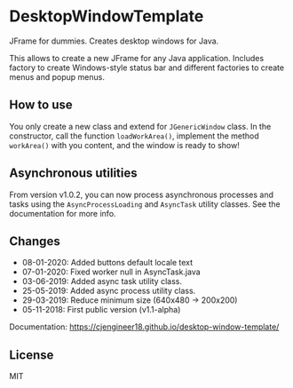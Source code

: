 # DesktopWindowTemplate
JFrame for dummies. Creates desktop windows for Java.

This allows to create a new JFrame for any Java application. Includes factory to create Windows-style status bar and different factories to create menus and popup menus.

## How to use
You only create a new class and extend for ```JGenericWindow``` class. In the constructor, call the function ```loadWorkArea()```, implement the method ```workArea()``` with you content, and the window is ready to show!

## Asynchronous utilities
From version v1.0.2, you can now process asynchronous processes and tasks using the ```AsyncProcessLoading``` and ```AsyncTask``` utility classes. See the documentation for more info.

## Changes
- 08-01-2020: Added buttons default locale text
- 07-01-2020: Fixed worker null in AsyncTask.java
- 03-06-2019: Added async task utility class.
- 25-05-2019: Added async process utility class.
- 29-03-2019: Reduce minimum size (640x480 -> 200x200)
- 05-11-2018: First public version (v1.1-alpha) 

Documentation: https://cjengineer18.github.io/desktop-window-template/

## License

MIT
